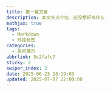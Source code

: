 ```yaml
---
title: 第一篇文章
description: 本文先占个位，还没想好写什么
mathjax: true
tags:
  - Markdown
  - 外挂标签
categories:
  - 来吧展示
abbrlink: 5c2fafc7
sticky: 2
swiper_index: 2
date: 2025-06-23 18:19:03
updated: 2025-07-07 22:00:00
---
```

